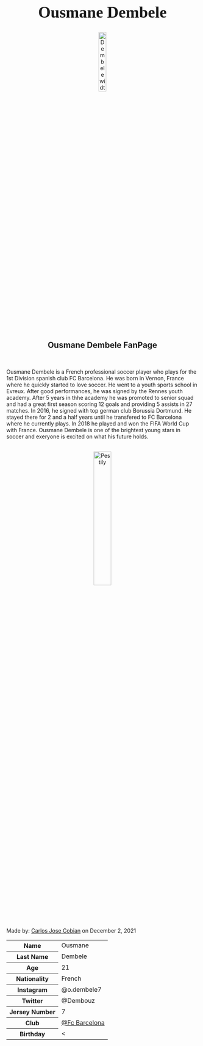 
<h1 style="font-family:Brush Script MT; font-size:300%;" align="center" > <b> Ousmane Dembele </b></h1>

<div align="center">
    <img    src="https://www.fcbarcelona.com/photo-resources/2021/08/17/b0a62a31-b955-4c78-8e6f-6690e22ffbb3/mini_11-OUSMANE-DEMBELE-1A-EQUIPACIO-004.png?width=624&height=368"
            title="Dembele
            width="20%"
            height="20%" 
            />
</div>

<h2 align="center" > Ousmane Dembele FanPage </h2>

<br>

<p>
    Ousmane Dembele is a French professional soccer player who plays for the 1st Division spanish club FC Barcelona. He was born in Vernon, France where he quickly started to love soccer. He went to a youth sports school in Evreux. After good performances, he was signed by the Rennes youth academy. After 5 years in thhe academy he was promoted to senior squad and had a great first season scoring 12 goals and providing 5 assists in 27 matches. In 2016, he signed with top german club Borussia Dortmund. He stayed there for 2 and a half years until he transfered to FC Barcelona where he currently plays. In 2018 he played and won the FIFA World Cup with France. Ousmane Dembele is one of the brightest young stars in soccer and exeryone is excited on what his future holds.
                  </p>

<br>

<div align="center">
    <img    src="https://pbs.twimg.com/media/DnJiSdXWsAAHvLc.jpg"
            title="Pestily"
            width="30%
            height="30%" 
            />
</div>

<br>


<table>
    <tr>
        <th>Name</th>
        <td>Ousmane</td>
    </tr>
    <tr>
       <th>Last Name</th>
        <td>Dembele</td>
    </tr>
    <tr>
        <th>Age</th>
        <td>21</td>
    </tr>
        <tr>
        <th>Nationality</th>
        <td>French</td>
    </tr>
    <tr>
        <th>Instagram</th>
        <td>@o.dembele7</td>
    </tr>
    <tr>
        <th>Twitter</th>
        <td>@Dembouz</td>
    </tr>
    <tr>
        <th>Jersey Number</th>
        <td>7</td>
    </tr>
    <tr>
        <th>Club</th>
        <td><a href="https://www.fcbarcelona.com/en/"> @Fc Barcelona </a></td>
    </tr>
    <tr>
        <th>Birthday</th>
        <td>< </td
</table>


<br><br>

<p>
    Made by: <u>Carlos Jose Cobian</u> on December 2, 2021
</p>
